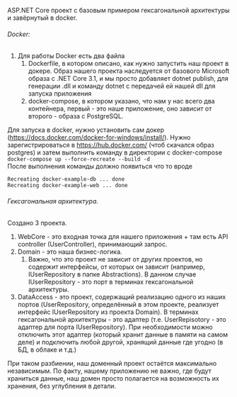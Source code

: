 ﻿ASP.NET Core проект с базовым примером гексагональной архитектуры и завёрнутый в docker.

###### Docker:

1. Для работы Docker есть два файла
    1. Dockerfile, в котором описано, как нужно запустить наш проект в докере.
Образ нашего проекта наследуется от базового Microsoft образа с .NET Core 3.1, и мы просто добавляет dotnet publish,
для генерации .dll и команду dotnet с передачей ей нашей dll для запуска приложения
    2. docker-compose, в котором указано, что нам у нас всего два контейнера, первый - это наше приложение, оно зависит от второго - образа с PostgreSQL.
    
Для запуска в docker, нужно установить сам докер (https://docs.docker.com/docker-for-windows/install/).
Нужно зарегистрироваться в https://hub.docker.com/ (чтоб скачался образ postgres)
и затем выполнить команду в директории с docker-compose \
`docker-compose up --force-recreate --build -d` \
После выполнения команды должно появиться что то вроде

`Recreating docker-example-db ... done` \
`Recreating docker-example-web ... done`

###### Гексагональная архитектура.

Создано 3 проекта.
1. WebCore - это входная точка для нашего приложения + там есть API controller (UserController), принимающий запрос.
2. Domain - это наша бизнес-логика.
    1. Важно, что это проект не зависит от других проектов, но содержит интерфейсы, от которых он зависит (например, IUserRepository в папке Abstractions).
       В данном случае IUserRepository - это порт в терминах гексагональной архитектуры.
3. DataAccess - это проект, содержащий реализацию одного из наших портов (UserRepository, определённый в этом проекте, реализует интерфейс IUserRepository
   из проекта Domain). В терминах гексагональной архитектуры - это адаптер (т.е. UserRepisotory - это адаптер для порта IUserRepository).
   При необходимости можно отключить этот адаптер (который хранит данные в памяти на самом деле) и подключить любой другой, хранящий данные где угодно (в БД, в облаке и т.д.)
   
При таком разбиении, наш доменный проект остаётся максимально независимым. По факту, нашему приложению
не важно, где будут храниться данные, наш домен просто полагается на возможность их хранения, без углубления в детали.
